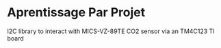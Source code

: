 # Aprentissage Par Projet 

I2C library to interact with MICS-VZ-89TE CO2 sensor via an TM4C123 TI board
